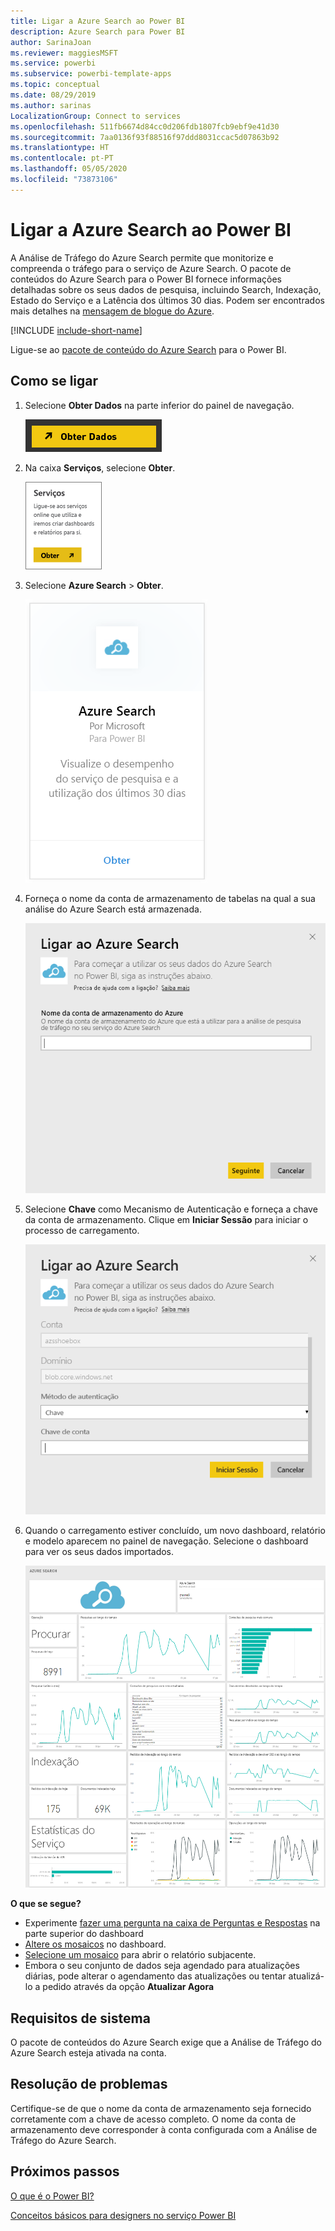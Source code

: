 ```yaml
---
title: Ligar a Azure Search ao Power BI
description: Azure Search para Power BI
author: SarinaJoan
ms.reviewer: maggiesMSFT
ms.service: powerbi
ms.subservice: powerbi-template-apps
ms.topic: conceptual
ms.date: 08/29/2019
ms.author: sarinas
LocalizationGroup: Connect to services
ms.openlocfilehash: 511fb6674d84cc0d206fdb1807fcb9ebf9e41d30
ms.sourcegitcommit: 7aa0136f93f88516f97ddd8031ccac5d07863b92
ms.translationtype: HT
ms.contentlocale: pt-PT
ms.lasthandoff: 05/05/2020
ms.locfileid: "73873106"
---
```

# <a name="connect-to-azure-search-with-power-bi"></a>Ligar a Azure Search ao Power BI
A Análise de Tráfego do Azure Search permite que monitorize e compreenda o tráfego para o serviço de Azure Search. O pacote de conteúdos do Azure Search para o Power BI fornece informações detalhadas sobre os seus dados de pesquisa, incluindo Search, Indexação, Estado do Serviço e a Latência dos últimos 30 dias. Podem ser encontrados mais detalhes na [mensagem de blogue do Azure](https://azure.microsoft.com/blog/analyzing-your-azure-search-traffic/).

[!INCLUDE [include-short-name](./includes/service-deprecate-content-packs.md)]

Ligue-se ao [pacote de conteúdo do Azure Search](https://app.powerbi.com/getdata/services/azure-search) para o Power BI.

## <a name="how-to-connect"></a>Como se ligar
1. Selecione **Obter Dados** na parte inferior do painel de navegação.
   
   ![](media/service-connect-to-azure-search/pbi_getdata.png) 
2. Na caixa **Serviços**, selecione **Obter**.
   
   ![](media/service-connect-to-azure-search/pbi_getservices.png) 
3. Selecione **Azure Search** \> **Obter**.
   
   ![](media/service-connect-to-azure-search/azuresearch.png)
4. Forneça o nome da conta de armazenamento de tabelas na qual a sua análise do Azure Search está armazenada.
   
   ![](media/service-connect-to-azure-search/params.png)
5. Selecione **Chave** como Mecanismo de Autenticação e forneça a chave da conta de armazenamento. Clique em **Iniciar Sessão** para iniciar o processo de carregamento.
   
   ![](media/service-connect-to-azure-search/creds.png)
6. Quando o carregamento estiver concluído, um novo dashboard, relatório e modelo aparecem no painel de navegação. Selecione o dashboard para ver os seus dados importados.
   
    ![](media/service-connect-to-azure-search/dashboard2.png)

**O que se segue?**

* Experimente [fazer uma pergunta na caixa de Perguntas e Respostas](consumer/end-user-q-and-a.md) na parte superior do dashboard
* [Altere os mosaicos](service-dashboard-edit-tile.md) no dashboard.
* [Selecione um mosaico](consumer/end-user-tiles.md) para abrir o relatório subjacente.
* Embora o seu conjunto de dados seja agendado para atualizações diárias, pode alterar o agendamento das atualizações ou tentar atualizá-lo a pedido através da opção **Atualizar Agora**

## <a name="system-requirements"></a>Requisitos de sistema
O pacote de conteúdos do Azure Search exige que a Análise de Tráfego do Azure Search esteja ativada na conta.

## <a name="troubleshooting"></a>Resolução de problemas
Certifique-se de que o nome da conta de armazenamento seja fornecido corretamente com a chave de acesso completo. O nome da conta de armazenamento deve corresponder à conta configurada com a Análise de Tráfego do Azure Search.

## <a name="next-steps"></a>Próximos passos
[O que é o Power BI?](fundamentals/power-bi-overview.md)

[Conceitos básicos para designers no serviço Power BI](service-basic-concepts.md)

